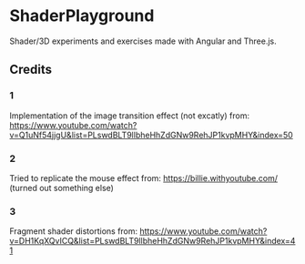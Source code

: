 # ShaderPlayground

Shader/3D experiments and exercises made with Angular and Three.js.

## Credits

### 1 

Implementation of the image transition effect (not excatly) from: 
https://www.youtube.com/watch?v=Q1uNf54jjgU&list=PLswdBLT9llbheHhZdGNw9RehJP1kvpMHY&index=50
  
### 2

Tried to replicate the mouse effect from: https://billie.withyoutube.com/
(turned out something else)

### 3

Fragment shader distortions from: https://www.youtube.com/watch?v=DH1KqXQvICQ&list=PLswdBLT9llbheHhZdGNw9RehJP1kvpMHY&index=41
